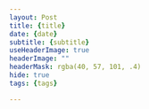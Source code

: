 ```yaml
---
layout: Post
title: {title}
date: {date}
subtitle: {subtitle}
useHeaderImage: true
headerImage: ""
headerMask: rgba(40, 57, 101, .4)
hide: true
tags: {tags}

---
```



<!-- more -->